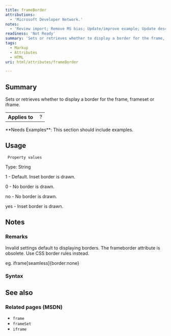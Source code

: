 ```yaml
---
title: frameBorder
attributions:
  - 'Microsoft Developer Network.'
notes:
  - 'Review import; Remove MS bias; Update/improve example; Update descriptions; Fix lists & compatibility info'
readiness: 'Not Ready'
summary: 'Sets or retrieves whether to display a border for the frame, frameset or iframe.'
tags:
  - Markup
  - Attributes
  - HTML
uri: html/attributes/frameBorder

---
```

## Summary

Sets or retrieves whether to display a border for the frame, frameset or iframe.

<table class="wikitable">
<tr>
<th>
Applies to

</th>
<td>
 ?

</td>
</tr>
</table>
**Needs Examples**: This section should include examples.

## Usage

     Property values

Type: String

1 - Default. Inset border is drawn.

0 - No border is drawn.

no - No border is drawn.

yes - Inset border is drawn.

## Notes

### Remarks

Invalid settings default to displaying borders. The frameborder attribute is obsolete. Use CSS border rules instead.

eg. iframe[seamless]{border:none}

### Syntax

## See also

### Related pages (MSDN)

-   `frame`
-   `frameSet`
-   `iframe`
